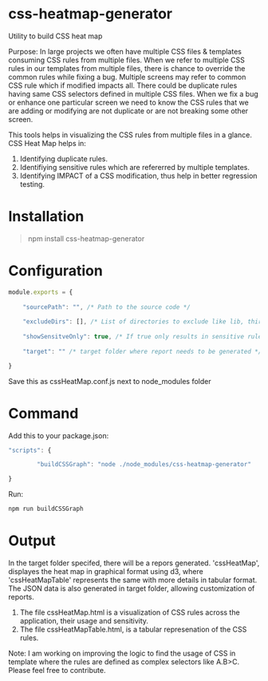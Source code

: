 # css-heatmap-generator
Utility to build CSS heat map

Purpose: 
In large projects we often have multiple CSS files & templates consuming CSS rules from multiple files. When we refer to multiple CSS rules in our templates from multiple files, there is chance to 
override the common rules while fixing a bug. Multiple screens may refer to common CSS rule which if modified impacts all. There could be duplicate rules having same CSS selectors defined in multiple CSS files. When we fix a bug or enhance one particular screen we need to know the CSS rules that we are adding or modifying are not duplicate or are not breaking some other screen.

This tools helps in visualizing the CSS rules from multiple files in a glance. CSS Heat Map helps in:
1. Identifying duplicate rules.
2. Identifiying sensitive rules which are refererred by multiple templates.
3. Identifying IMPACT of a CSS modification, thus help in better regression testing.

# Installation

> npm install css-heatmap-generator

# Configuration
```javascript
module.exports = {
        
    "sourcePath": "", /* Path to the source code */    
    
    "excludeDirs": [], /* List of directories to exclude like lib, thirdparty etc */
    
    "showSensitveOnly": true, /* If true only results in sensitive rules in the report */    
    
    "target": "" /* target folder where report needs to be generated */

}
```

Save this as cssHeatMap.conf.js next to node_modules folder

# Command

Add this to your package.json:

```javascript
"scripts": {

        "buildCSSGraph": "node ./node_modules/css-heatmap-generator"    

}
```


Run:
```javascript 
npm run buildCSSGraph 
``` 

# Output
In the target folder specifed, there will be a repors generated.
'cssHeatMap', displayes the heat map in graphical format using d3, where 'cssHeatMapTable' represents the same with more details in tabular format.
The JSON data is also generated in target folder, allowing customization of reports.

1. The file cssHeatMap.html is a visualization of CSS rules across the application, their usage and sensitivity.
2. The file cssHeatMapTable.html, is a tabular represenation of the CSS rules.


Note: I am working on improving the logic to find the usage of CSS in template where the rules are defined as complex selectors like A.B>C. Please feel free to contribute.
